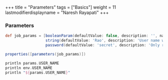 +++
title = "Parameters"
tags = ["Basics"]
weight = 11
lastmodifierdisplayname = "Naresh Rayapati"
+++

### Parameters

```groovy
def job_params = [booleanParam(defaultValue: false, description: '', name: 'DEPLOY'), 
                  string(defaultValue: 'Rao', description: 'User name with sudo access.', name: 'USER_NAME'), 
                  password(defaultValue: 'secret', description: 'Only required with SSH_USER', name: 'PASSWORD')]

properties([parameters(job_params)])

println params.USER_NAME
println env.USER_NAME
println "${params.USER_NAME}"
```